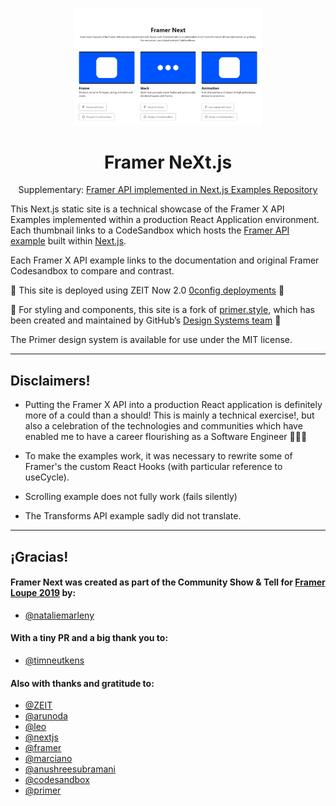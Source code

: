 <p align="center">
  <img width="300px" src="FramerNext.png">
</p>

<p align="center">
  <h1 align="center">Framer NeXt.js</h1>

  <p align="center">
    Supplementary:
    <a href="https://github.com/nataliemarleny/framernext-examples">Framer API implemented in Next.js Examples Repository</a>
  </p>

<p>
This Next.js static site is a technical showcase of the Framer X API Examples implemented within a production React Application environment. Each thumbnail links to a CodeSandbox which hosts the <a href="https://www.framer.com/api/examples">Framer API example</a> built within <a href="https://nextjs.org">Next.js</a>.
</p>

<p>Each Framer X API example links to the documentation and original Framer Codesandbox to compare and contrast.</p>

<p>🖤 This site is deployed using ZEIT Now 2.0 <a href="https://zeit.co/blog/zero-config">0config deployments</a> 🖤</p>

<p>💙 For styling and components, this site is a fork of <a href="https://primer.style">primer.style</a>, which has been created and maintained by GitHub’s <a href="https://primer.style/team">Design Systems team</a> 💙</p>

<p>The Primer design system is available for use under the MIT license.</p>

---

## Disclaimers!

- Putting the Framer X API into a production React application is definitely more of a could than a should! This is mainly a technical exercise!, but also a celebration of the technologies and communities which have enabled me to have a career flourishing as a Software Engineer 👩🏻‍💻

- To make the examples work, it was necessary to rewrite some of Framer's the custom React Hooks (with particular reference to useCycle).

- Scrolling example does not fully work (fails silently)

- The Transforms API example sadly did not translate.

---

## ¡Gracias!

#### Framer Next was created as part of the Community Show & Tell for <a href="https://framer.com/loupe">Framer Loupe 2019</a> by:

- [@nataliemarleny](https://github.com/nataliemarleny)

#### With a tiny PR and a big thank you to:

- [@timneutkens](https://github.com/timneutkens)

#### Also with thanks and gratitude to:

- [@ZEIT](https://github.com/zeit)
- [@arunoda](https://github.com/arunoda)
- [@leo](https://github.com/leo)
- [@nextjs](https://github.com/zeit/next.js)
- [@framer](https://github.com/framer)
- [@marciano](http://marcia.no)
- [@anushreesubramani](https://github.com/anushreesubramani)
- [@codesandbox](https://github.com/codesandbox)
- [@primer](https://github.com/primer)
